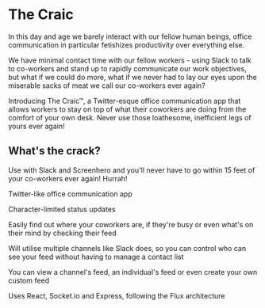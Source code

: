 # The Craic

In this day and age we barely interact with our fellow human beings, office communication in particular fetishizes productivity over everything else.

We have minimal contact time with our fellow workers -  using Slack to talk to co-workers and stand up to rapidly communicate our work objectives, but what if we could do more, what if we never had to lay our eyes upon the miserable sacks of meat we call our co-workers ever again?

Introducing The Craic™, a Twitter-esque office communication app that allows workers to stay on top of what their coworkers are doing from the comfort of your own desk. Never use those loathesome, inefficient legs of yours ever again!

## What's the crack?

Use with Slack and Screenhero and you'll never have to go within 15 feet of your co-workers ever again! Hurrah!

Twitter-like office communication app

Character-limited status updates

Easily find out where your coworkers are, if they're busy or even what's on their mind by checking their feed

Will utilise multiple channels like Slack does, so you can control who can see your feed without having to manage a contact list

You can view a channel's feed, an individual's feed or even create your own custom feed

Uses React, Socket.io and Express, following the Flux architecture
